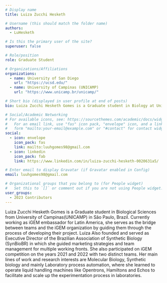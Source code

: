 ```yaml
---
# Display name
title: Luiza Zucchi Hesketh

# Username (this should match the folder name)
authors:
  - LuHesketh

# Is this the primary user of the site?
superuser: false

# Role/position
role: Graduate Student

# Organizations/Affiliations
organizations:
  - name: University of San Diego
    url: "https://ucsd.edu/"
  - name: University of Campinas (UNICAMP)
    url: "https://www.unicamp.br/unicamp/"

# Short bio (displayed in user profile at end of posts)
bio: Luiza Zucchi Hesketh Gomes is a Graduate student in Biology at University of Campinas(UNICAMP). Her work revolves around experimenting with Synthetic Biology, Molecular Biology and Laboratory Automation for scalling-up Lab processes.

# Social/Academic Networking
# For available icons, see: https://sourcethemes.com/academic/docs/widgets/#icons
#   For an email link, use "fas" icon pack, "envelope" icon, and a link in the
#   form "mailto:your-email@example.com" or "#contact" for contact widget.
social:
  - icon: envelope
    icon_pack: fas
    link: mailto:luuhgomes98@gmail.com
  - icon: linkedin
    icon_pack: fab
    link: https://www.linkedin.com/in/luiza-zucchi-hesketh-0020631a5/ 

# Enter email to display Gravatar (if Gravatar enabled in Config)
email: luuhgomes98@gmail.com

# Organizational groups that you belong to (for People widget)
#   Set this to `[]` or comment out if you are not using People widget.
user_groups:
  - 2023 Contributors
---
```

Luiza Zucchi Hesketh Gomes is a Graduate student in Biological Sciences from University of Campinas(UNICAMP) in São Paulo, Brazil. Currently working as iGEM embassador for Latin America, she serves as the bridge between teams and the iGEM organization by guiding them through the process of developing their project. Luiza Also founded and served as Executive Director of the Brazilian Association of Synthetic Biology (SynBioBR) in which she guided marketing strategies and team management for multiple working fronts. She also participated on iGEM competition on the years 2021 and 2022 with two distinct teams. Her main lines of work and research interests are Molecular Biology, Synthetic biology and mainly Laboratory process automation, where she learned to operate liquid handling machines like Opentrons, Hamiltons and Echos to facilitate and scale up the experimentation process in laboratories.





